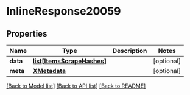 # InlineResponse20059

## Properties
Name | Type | Description | Notes
------------ | ------------- | ------------- | -------------
**data** | [**list[ItemsScrapeHashes]**](ItemsScrapeHashes.md) |  | [optional] 
**meta** | [**XMetadata**](XMetadata.md) |  | [optional] 

[[Back to Model list]](../README.md#documentation-for-models) [[Back to API list]](../README.md#documentation-for-api-endpoints) [[Back to README]](../README.md)

